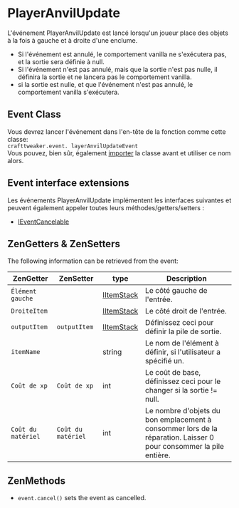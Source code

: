 # PlayerAnvilUpdate

L'événement PlayerAnvilUpdate est lancé lorsqu'un joueur place des objets à la fois à gauche et à droite d'une enclume.
 * Si l'événement est annulé, le comportement vanilla ne s'exécutera pas, et la sortie sera définie à null.
 * Si l'événement n'est pas annulé, mais que la sortie n'est pas nulle, il définira la sortie et ne lancera pas le comportement vanilla.
 * si la sortie est nulle, et que l'événement n'est pas annulé, le comportement vanilla s'exécutera.

## Event Class
Vous devrez lancer l'événement dans l'en-tête de la fonction comme cette classe:  
`crafttweaker.event. layerAnvilUpdateEvent`  
Vous pouvez, bien sûr, également [importer](/AdvancedFunctions/Import/) la classe avant et utiliser ce nom alors.

## Event interface extensions
Les événements PlayerAnvilUpdate implémentent les interfaces suivantes et peuvent également appeler toutes leurs méthodes/getters/setters :

- [IEventCancelable](/Vanilla/Events/Events/IEventCancelable/)


## ZenGetters & ZenSetters
The following information can be retrieved from the event:

| ZenGetter          | ZenSetter          | type                                     | Description                                                                                                        |
| ------------------ | ------------------ | ---------------------------------------- | ------------------------------------------------------------------------------------------------------------------ |
| `Élément gauche`   |                    | [IItemStack](/Vanilla/Items/IItemStack/) | Le côté gauche de l'entrée.                                                                                        |
| `DroiteItem`       |                    | [IItemStack](/Vanilla/Items/IItemStack/) | Le côté droit de l'entrée.                                                                                         |
| `outputItem`       | `outputItem`       | [IItemStack](/Vanilla/Items/IItemStack/) | Définissez ceci pour définir la pile de sortie.                                                                    |
| `itemName`         |                    | string                                   | Le nom de l'élément à définir, si l'utilisateur a spécifié un.                                                     |
| `Coût de xp`       | `Coût de xp`       | int                                      | Le coût de base, définissez ceci pour le changer si la sortie != null.                                             |
| `Coût du matériel` | `Coût du matériel` | int                                      | Le nombre d'objets du bon emplacement à consommer lors de la réparation. Laisser 0 pour consommer la pile entière. |

## ZenMethods

- `event.cancel()` sets the event as cancelled.
